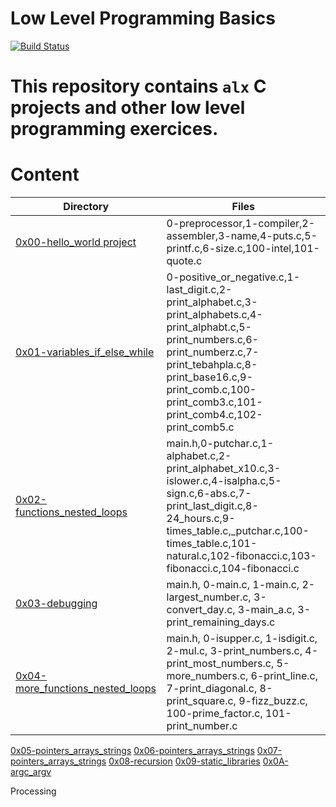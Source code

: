 # Low Level Programming Basics

[![Build Status](https://travis-ci.org/joemccann/dillinger.svg?branch=master)](https://github.com/alxstudent-se/alx-system_engineering-devops.git)




# This repository contains `alx` C projects and other low level programming exercices.



# Content
Directory | Files
--------- | -----
[0x00-hello_world project](https://github.com/alxstudent-se/alx-low_level_programming/tree/master/0x00-hello_world) | 0-preprocessor,1-compiler,2-assembler,3-name,4-puts.c,5-printf.c,6-size.c,100-intel,101-quote.c
[0x01-variables_if_else_while](https://github.com/alxstudent-se/alx-low_level_programming/tree/master/0x01-variables_if_else_while) | 0-positive_or_negative.c,1-last_digit.c,2-print_alphabet.c,3-print_alphabets.c,4-print_alphabt.c,5-print_numbers.c,6-print_numberz.c,7-print_tebahpla.c,8-print_base16.c,9-print_comb.c,100-print_comb3.c,101-print_comb4.c,102-print_comb5.c
[0x02-functions_nested_loops](https://github.com/alxstudent-se/alx-low_level_programming/tree/master/0x02-functions_nested_loops) | main.h,0-putchar.c,1-alphabet.c,2-print_alphabet_x10.c,3-islower.c,4-isalpha.c,5-sign.c,6-abs.c,7-print_last_digit.c,8-24_hours.c,9-times_table.c,_putchar.c,100-times_table.c,101-natural.c,102-fibonacci.c,103-fibonacci.c,104-fibonacci.c
[0x03-debugging](https://github.com/alxstudent-se/alx-low_level_programming/tree/master/0x03-debugging) | main.h, 0-main.c, 1-main.c, 2-largest_number.c, 3-convert_day.c, 3-main_a.c, 3-print_remaining_days.c
[0x04-more_functions_nested_loops](https://github.com/alxstudent-se/alx-low_level_programming/tree/master/0x04-more_functions_nested_loops) | main.h, 0-isupper.c, 1-isdigit.c, 2-mul.c, 3-print_numbers.c, 4-print_most_numbers.c, 5-more_numbers.c, 6-print_line.c, 7-print_diagonal.c, 8-print_square.c, 9-fizz_buzz.c, 100-prime_factor.c, 101-print_number.c
[0x05-pointers_arrays_strings](https://github.com/alxstudent-se/alx-low_level_programming/tree/master/0x05-pointers_arrays_strings)
[0x06-pointers_arrays_strings](https://github.com/alxstudent-se/alx-low_level_programming/tree/master/0x06-pointers_arrays_strings)
[0x07-pointers_arrays_strings](https://github.com/alxstudent-se/alx-low_level_programming/tree/master/0x07-pointers_arrays_strings)
[0x08-recursion](https://github.com/alxstudent-se/alx-low_level_programming/tree/master/0x08-recursion)
[0x09-static_libraries](https://github.com/alxstudent-se/alx-low_level_programming/tree/master/0x09-static_libraries)
[0x0A-argc_argv](https://github.com/alxstudent-se/alx-low_level_programming/tree/master/0x0A-argc_argv)

Processing 
